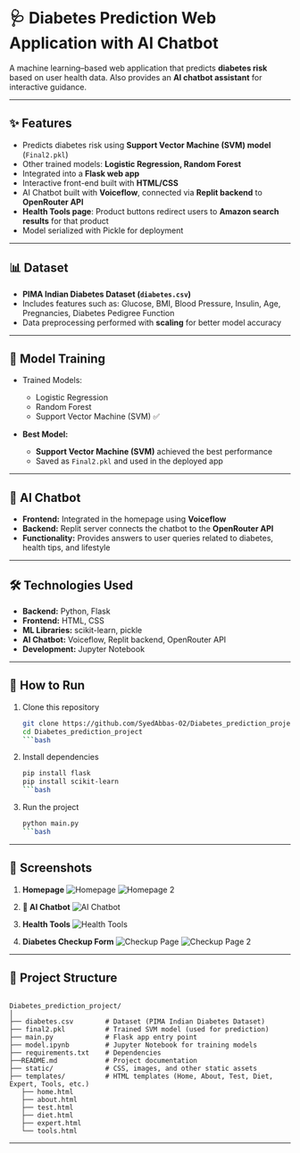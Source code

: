 # 🩺 Diabetes Prediction Web Application with AI Chatbot  

A machine learning–based web application that predicts **diabetes risk** based on user health data.
Also provides an **AI chatbot assistant** for interactive guidance.  

---

## ✨ Features
- Predicts diabetes risk using **Support Vector Machine (SVM) model** (`Final2.pkl`)  
- Other trained models: **Logistic Regression, Random Forest**  
- Integrated into a **Flask web app**  
- Interactive front-end built with **HTML/CSS**  
- AI Chatbot built with **Voiceflow**, connected via **Replit backend** to **OpenRouter API**  
- **Health Tools page**: Product buttons redirect users to **Amazon search results** for that product  
- Model serialized with Pickle for deployment  

---

## 📊 Dataset
- **PIMA Indian Diabetes Dataset (`diabetes.csv`)**  
- Includes features such as: Glucose, BMI, Blood Pressure, Insulin, Age, Pregnancies, Diabetes Pedigree Function  
- Data preprocessing performed with **scaling** for better model accuracy  

---

## 🧠 Model Training
- Trained Models:  
  - Logistic Regression  
  - Random Forest  
  - Support Vector Machine (SVM) ✅  

- **Best Model:**  
  - **Support Vector Machine (SVM)** achieved the best performance  
  - Saved as `Final2.pkl` and used in the deployed app  

---

## 💬 AI Chatbot
- **Frontend:** Integrated in the homepage using **Voiceflow**  
- **Backend:** Replit server connects the chatbot to the **OpenRouter API**  
- **Functionality:** Provides answers to user queries related to diabetes, health tips, and lifestyle  

---

## 🛠️ Technologies Used
- **Backend:** Python, Flask  
- **Frontend:** HTML, CSS  
- **ML Libraries:** scikit-learn, pickle  
- **AI Chatbot:** Voiceflow, Replit backend, OpenRouter API  
- **Development:** Jupyter Notebook  

---

## 🚀 How to Run

1. Clone this repository  
   ```bash
   git clone https://github.com/SyedAbbas-02/Diabetes_prediction_project.git
   cd Diabetes_prediction_project
   ```bash

2. Install dependencies
    ```bash
    pip install flask
    pip install scikit-learn
    ```bash

3. Run the project
    ```bash
    python main.py
    ```bash

---

## 📸 Screenshots

1. **Homepage**
   ![Homepage](static/image/Homepage.png)
   ![Homepage 2](static/image/Homepage2.png)

2. **🤖 AI Chatbot**
   ![AI Chatbot](static/image/Aichatbot.png)

3. **Health Tools**
   ![Health Tools](static/image/healthtools.png)

4. **Diabetes Checkup Form**
   ![Checkup Page](static/image/checkuppage.png)
   ![Checkup Page 2](static/image/checkuppage2.png)

---

## 📂 Project Structure
```

Diabetes_prediction_project/
│
├── diabetes.csv        # Dataset (PIMA Indian Diabetes Dataset)
├── final2.pkl          # Trained SVM model (used for prediction)
├── main.py             # Flask app entry point
├── model.ipynb         # Jupyter Notebook for training models
├── requirements.txt    # Dependencies
├──README.md            # Project documentation
├── static/             # CSS, images, and other static assets
├── templates/          # HTML templates (Home, About, Test, Diet, Expert, Tools, etc.)
   ├── home.html
   ├── about.html
   ├── test.html
   ├── diet.html
   ├── expert.html
   └── tools.html
```

---